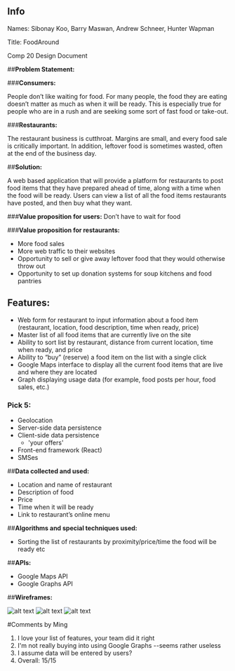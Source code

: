 ## Info
Names: Sibonay Koo, Barry Maswan, Andrew Schneer, Hunter Wapman

Title: FoodAround

Comp 20 Design Document

##__Problem Statement:__

###__Consumers:__

People don’t like waiting for food.  For many people, the food they are eating doesn’t matter as much as when it will be ready.  This is especially true for people who are in a rush and are seeking some sort of fast food or take-out.

###__Restaurants:__

The restaurant business is cutthroat.  Margins are small, and every food sale is critically important.  In addition, leftover food is sometimes wasted, often at the end of the business day.

##__Solution:__

A web based application that will provide a platform for restaurants to post food items that they have prepared ahead of time, along with a time when the food will be ready.  Users can view a list of all the food items restaurants have posted, and then buy what they want.

###__Value proposition for users:__
Don’t have to wait for food

###__Value proposition for restaurants:__

* More food sales
* More web traffic to their websites
* Opportunity to sell or give away leftover food that they would otherwise throw out
* Opportunity to set up donation systems for soup kitchens and food pantries

## __Features:__

* Web form for restaurant to input information about a food item (restaurant, location, food description, time when ready, price)
* Master list of all food items that are currently live on the site
* Ability to sort list by restaurant, distance from current location, time when ready, and price
* Ability to “buy” (reserve) a food item on the list with a single click
* Google Maps interface to display all the current food items that are live and where they are located
* Graph displaying usage data (for example, food posts per hour, food sales, etc.)

### __Pick 5:__

* Geolocation
* Server-side data persistence
* Client-side data persistence
    * 'your offers'
* Front-end framework (React)
* SMSes

##__Data collected and used:__

* Location and name of restaurant
* Description of food
* Price
* Time when it will be ready
* Link to restaurant’s online menu

##__Algorithms and special techniques used:__

* Sorting the list of restaurants by proximity/price/time the food will be ready etc 

##__APIs:__

* Google Maps API
* Google Graphs API

##__Wireframes:__

![alt text](https://github.com/tuftsdev/comp20-spring2015-team3/blob/master/wireframes/Map.png "Map Screen for Desktop")
![alt text](https://github.com/tuftsdev/comp20-spring2015-team3/blob/master/wireframes/Post.png "Post Screen for Mobile")
![alt text](https://github.com/tuftsdev/comp20-spring2015-team3/blob/master/wireframes/Graphs.png "Graphs Screen for Mobile")

#Comments by Ming
1. I love your list of features, your team did it right
2. I'm not really buying into using Google Graphs --seems rather useless
3. I assume data will be entered by users?
4. Overall: 15/15
